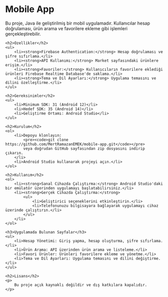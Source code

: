 <!DOCTYPE html>
<html lang="en">
<head>
    <meta charset="UTF-8">
    <meta name="viewport" content="width=device-width, initial-scale=1.0">
    <title>README - Mobile App</title>
</head>
<body>
    <h1>Mobile App</h1>
    <p>
        Bu proje, Java ile geliştirilmiş bir mobil uygulamadır. Kullanıcılar hesap doğrulaması, ürün arama ve favorilere ekleme gibi işlemleri gerçekleştirebilir.
    </p>

    <h2>Özellikler</h2>
    <ul>
        <li><strong>Firebase Authentication:</strong> Hesap doğrulaması ve şifre sıfırlama.</li>
        <li><strong>API Kullanımı:</strong> Market sayfasındaki ürünlere erişim.</li>
        <li><strong>Favoriler:</strong> Kullanıcıların favorilere eklediği ürünleri Firebase Realtime Database'de saklama.</li>
        <li><strong>Tema ve Dil Ayarları:</strong> Uygulama temasını ve dilini özelleştirme.</li>
    </ul>

    <h2>Gereksinimler</h2>
    <ul>
        <li>Minimum SDK: 31 (Android 12)</li>
        <li>Hedef SDK: 35 (Android 14)</li>
        <li>Geliştirme Ortamı: Android Studio</li>
    </ul>

    <h2>Kurulum</h2>
    <ol>
        <li>Depoyu klonlayın:
            <pre><code>git clone https://github.com/MertRamazanEMEK/mobile-app.git</code></pre>
            veya doğrudan GitHub sayfasından zip dosyasını indirip çıkarın.
        </li>
        <li>Android Studio kullanarak projeyi açın.</li>
    </ol>

    <h2>Kullanım</h2>
    <ol>
        <li><strong>Sanal Cihazda Çalıştırma:</strong> Android Studio'daki bir emülatör üzerinden uygulamayı başlatabilirsiniz.</li>
        <li><strong>Gerçek Cihazda Çalıştırma:</strong>
            <ul>
                <li>Geliştirici seçeneklerini etkinleştirin.</li>
                <li>Telefonunuzu bilgisayara bağlayarak uygulamayı cihaz üzerinde çalıştırın.</li>
            </ul>
        </li>
    </ol>

    <h3>Uygulamada Bulunan Sayfalar</h3>
    <ul>
        <li>Hesap Yönetimi: Giriş yapma, hesap oluşturma, şifre sıfırlama.</li>
        <li>Ürün Arama: API üzerinden ürün arama ve listeleme.</li>
        <li>Favori Ürünler: Ürünleri favorilere ekleme ve yönetme.</li>
        <li>Tema ve Dil Ayarları: Uygulama temasını ve dilini değiştirme.</li>
    </ul>

    <h2>Lisans</h2>
    <p>
        Bu proje açık kaynaklı değildir ve dış katkılara kapalıdır.
    </p>
</body>
</html>
